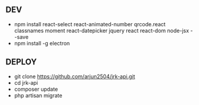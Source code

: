 DEV
-------
- npm install react-select react-animated-number qrcode.react classnames moment react-datepicker jquery react react-dom node-jsx --save
- npm install -g electron

DEPLOY
---------
- git clone https://github.com/arjun2504/jrk-api.git
- cd jrk-api
- composer update
- php artisan migrate
